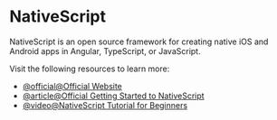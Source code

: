 # NativeScript

NativeScript is an open source framework for creating native iOS and Android apps in Angular, TypeScript, or JavaScript.

Visit the following resources to learn more:

- [@official@Official Website](https://nativescript.org/)
- [@article@Official Getting Started to NativeScript](https://docs.nativescript.org/)
- [@video@NativeScript Tutorial for Beginners](https://www.youtube.com/watch?v=DcCSq2Y9bow)
